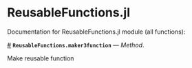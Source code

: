 
<a id='ReusableFunctions.jl-1'></a>

# ReusableFunctions.jl


Documentation for ReusableFunctions.jl module (all functions):

<a id='ReusableFunctions.maker3function-Tuple{Any,Any}' href='#ReusableFunctions.maker3function-Tuple{Any,Any}'>#</a>
**`ReusableFunctions.maker3function`** &mdash; *Method*.



Make reusable function


